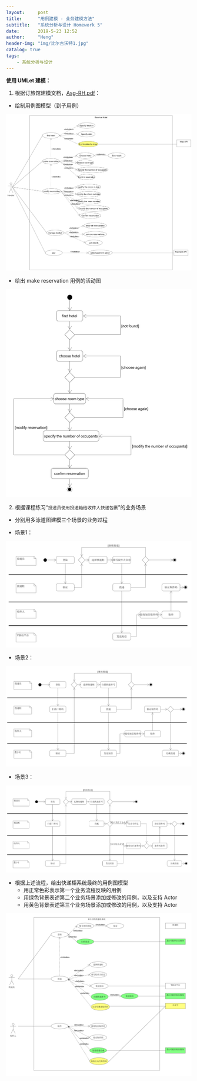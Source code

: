 ```yaml
---
layout:     post
title:      "用例建模 - 业务建模方法"
subtitle:   "系统分析与设计 Homework 5"
date:       2019-5-23 12:52
author:     "Heng"
header-img: "img/比尔吉沃特1.jpg"
catalog: true
tags:
    - 系统分析与设计
---
```


**使用 UMLet 建模：**

1. 根据订旅馆建模文档，[Asg-RH.pdf](https://sysu-swsad.github.io/swad-guide/material/Asg_RH.pdf)：

- 绘制用例图模型（到子用例）

![rh](/img/in-post/post-SystemAnalyse/hw5_RH.png)

- 给出 make reservation 用例的活动图
    
![makeReservation](/img/in-post/post-SystemAnalyse/hw5_makeR.png)

2. 根据课程练习“`投递员使用投递箱给收件人快递包裹`”的业务场景
- 分别用多泳道图建模三个场景的业务过程

- 场景1：

![changjing1](/img/in-post/post-SystemAnalyse/hw5_yewu1.png)
- 场景2：

![changjing2](/img/in-post/post-SystemAnalyse/hw5_yewu2.png)
- 场景3：

![changjing3](/img/in-post/post-SystemAnalyse/hw5_yewu3.png)

- 根据上述流程，给出快递柜系统最终的用例图模型
    - 用正常色彩表示第一个业务流程反映的用例
    - 用绿色背景表述第二个业务场景添加或修改的用例，以及支持 Actor
    - 用黄色背景表述第三个业务场景添加或修改的用例，以及支持 Actor

![finalUseCase](/img/in-post/post-SystemAnalyse/hw5_finalUseCase.png)


